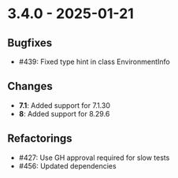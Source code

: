 # 3.4.0 - 2025-01-21

## Bugfixes

 - #439: Fixed type hint in class EnvironmentInfo

## Changes

 - **7.1**: Added support for 7.1.30
 - **8**: Added support for 8.29.6

## Refactorings

 - #427: Use GH approval required for slow tests
 - #456: Updated dependencies

